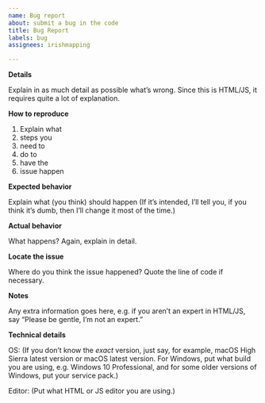 ```yaml
---
name: Bug report
about: submit a bug in the code
title: Bug Report
labels: bug
assignees: irishmapping

---
```


**Details**

Explain in as much detail as possible what’s wrong. Since this is HTML/JS, it requires quite a lot of explanation.


**How to reproduce**

1. Explain what
2. steps you
3. need to
4. do to
5. have the
6. issue happen



**Expected behavior**

Explain what (you think) should happen
(If it’s intended, I’ll tell you, if you think it’s dumb, then I’ll change it most of the time.)


**Actual behavior**

What happens? Again, explain in detail.


**Locate the issue**

Where do you think the issue happened? Quote the line of code if necessary.


**Notes**

Any extra information goes here, e.g. if you aren’t an expert in HTML/JS, say “Please be gentle, I’m not an expert.”


**Technical details**

OS:  (If you don’t know the *exact* version, just say, for example, macOS High Sierra latest version or macOS latest version. For Windows, put what build you are using, e.g. Windows 10 Professional, and for some older versions of Windows, put your service pack.)

Editor: (Put what HTML or JS editor you are using.)
